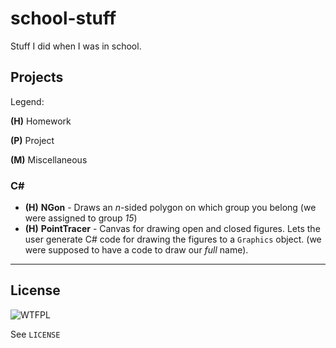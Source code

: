 # school-stuff
Stuff I did when I was in school.

## Projects

Legend:

**(H)** Homework

**(P)** Project

**(M)** Miscellaneous

### C\#

- **(H)** **NGon** - Draws an *n*-sided polygon on which group you belong (we were assigned to group *15*)
- **(H)** **PointTracer** - Canvas for drawing open and closed figures. Lets the user generate C# code for drawing the figures to a `Graphics` object. (we were supposed to have a code to draw our *full* name).

-----

## License
![WTFPL](http://www.wtfpl.net/wp-content/uploads/2012/12/wtfpl-badge-2.png)

See `LICENSE`
